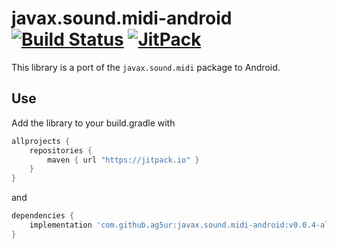 # javax.sound.midi-android [![Build Status](https://travis-ci.org/ag5ur/javax.sound.midi-android.svg?branch=master)](https://travis-ci.org/ag5ur/javax.sound.midi-android) [![JitPack](https://jitpack.io/v/ag5ur/javax.sound.midi-android.svg)](https://jitpack.io/#ag5ur/javax.sound.midi-android)

This library is a port of the `javax.sound.midi` package to Android.

## Use

Add the library to your build.gradle with
```gradle
allprojects {
    repositories {
        maven { url "https://jitpack.io" }
    }
}
```
and
```gradle
dependencies {
    implementation 'com.github.ag5ur:javax.sound.midi-android:v0.0.4-alpha2'
}
```
